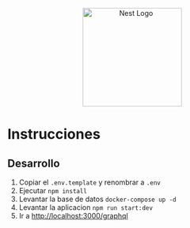 <p align="center">
  <a href="http://nestjs.com/" target="blank"><img src="https://nestjs.com/img/logo-small.svg" width="200" alt="Nest Logo" /></a>
</p>

# Instrucciones

## Desarrollo

1. Copiar el ```.env.template``` y renombrar a ```.env```
2. Ejecutar ```npm install```
3. Levantar la base de datos ```docker-compose up -d```
3. Levantar la aplicacion ```npm run start:dev```
4. Ir a [http://localhost:3000/graphql](http://localhost:3000/graphql)
